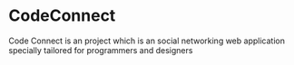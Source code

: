 # CodeConnect
Code Connect is an project which is an social networking web application specially tailored for programmers and designers
